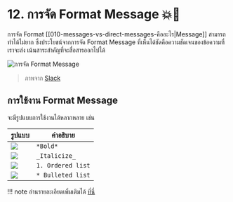 # 12. การจัด Format Message 💥💬

การจัด Format [[010-messages-vs-direct-messages-คืออะไร|Message]] สามารถทำได้ไม่ยาก ซึ่งประโยชน์จากการจัด Format Message ที่เห็นได้ชัดคือความชัดเจนของข้อความที่เราจะส่ง เน้นสาระสำคัญที่จะสื่อสารออกไปได้

![การจัด Format Message](https://slack.zendesk.com/hc/article_attachments/4414468900627/message-formatting.en-US_2x.gif)

> ภาพจาก [Slack](https://slack.com) 

## การใช้งาน Format Message

จะมีรูปแบบการใช้งานได้หลากหลาย เช่น

| รูปแบบ                                                                                                       | คำอธิบาย      |
| ------------------------------------------------------------------------------------------------------------ | ------------- |
| ![](https://slack.zendesk.com/hc/article_attachments/4405021101459/Screen_Shot_2021-07-14_at_3.25.52_PM.png) | `*Bold*`      |
| ![](https://slack.zendesk.com/hc/article_attachments/4405012043923/Screen_Shot_2021-07-14_at_3.31.27_PM.png) | `_Italicize_` |
| ![](https://slack.zendesk.com/hc/article_attachments/4405021120531/Screen_Shot_2021-07-30_at_4.10.03_PM.png) | `1. Ordered list` |                                                                          |               |
| ![](https://slack.zendesk.com/hc/article_attachments/4405021122323/Screen_Shot_2021-07-30_at_4.13.02_PM.png) | `* Bulleted list` |

!!! note
    อ่านรายละเอียดเพิ่มเติมได้ [ที่นี](https://slack.com/help/articles/202288908-Format-your-messages#formatting-toolbar)่ 

